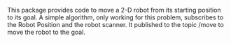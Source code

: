 This package provides code to move a 2-D robot from its starting position to its goal.
A simple algorithm, only working for this problem, subscribes to the Robot Position and the robot scanner. It published to the topic /move to move the robot to the goal.